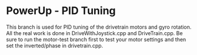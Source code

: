 # PowerUp - PID Tuning
This branch is used for PID tuning of the drivetrain motors and gyro rotation.  All the real work is done in DriveWithJoystick.cpp and DriveTrain.cpp.  Be sure to run the motor-test branch first to test your motor settings and then set the inverted/phase in drivetrain.cpp.
